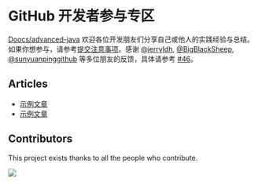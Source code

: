 # GitHub 开发者参与专区
[Doocs/advanced-java](https://github.com/doocs/advanced-java) 欢迎各位开发朋友们分享自己或他人的实践经验与总结。如果你想参与，请参考[提交注意事项](/docs/from-readers/doocs-advanced-java-attention.md)。感谢 [@jerryldh](https://github.com/jerryldh), [@BigBlackSheep](https://github.com/BigBlackSheep), [@sunyuanpinggithub](https://github.com/sunyuanpinggithub) 等多位朋友的反馈，具体请参考 [#46](https://github.com/doocs/advanced-java/issues/46)。

## Articles
- [示例文章](/docs/from-readers/doocs-advanced-java-attention.md)
- [示例文章](/docs/from-readers/doocs-advanced-java-attention.md)

## Contributors
This project exists thanks to all the people who contribute.

<!-- ALL-CONTRIBUTORS-LIST:START - Do not remove or modify this section -->

<a href="https://github.com/doocs/leetcode/graphs/contributors"><img src="https://opencollective.com/advanced-java/contributors.svg?width=890&button=false" /></a>

<!-- ALL-CONTRIBUTORS-LIST:END -->